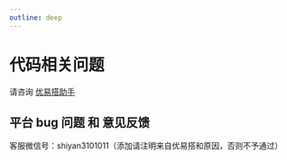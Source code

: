 ```yaml
---
outline: deep
---
```


# 代码相关问题

请咨询
<a href="https://yuanqi.tencent.com/agent/vD7sDlqbEeiH" target="_blank" rel="noopener noreferrer">优易搭助手</a>

## 平台 bug 问题 和 意见反馈

客服微信号：shiyan3101011（添加请注明来自优易搭和原因，否则不予通过）
